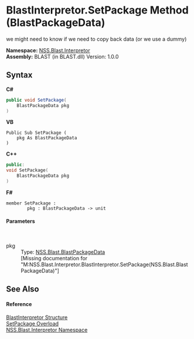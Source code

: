 # BlastInterpretor.SetPackage Method (BlastPackageData)
 

we might need to know if we need to copy back data (or we use a dummy)

**Namespace:**&nbsp;<a href="bc1962ef-fc17-4dde-e64c-a350d8f217aa.md">NSS.Blast.Interpretor</a><br />**Assembly:**&nbsp;BLAST (in BLAST.dll) Version: 1.0.0

## Syntax

**C#**<br />
``` C#
public void SetPackage(
	BlastPackageData pkg
)
```

**VB**<br />
``` VB
Public Sub SetPackage ( 
	pkg As BlastPackageData
)
```

**C++**<br />
``` C++
public:
void SetPackage(
	BlastPackageData pkg
)
```

**F#**<br />
``` F#
member SetPackage : 
        pkg : BlastPackageData -> unit 

```


#### Parameters
&nbsp;<dl><dt>pkg</dt><dd>Type: <a href="08d36c75-b5dc-8eaf-5936-daa952653fa2.md">NSS.Blast.BlastPackageData</a><br />\[Missing <param name="pkg"/> documentation for "M:NSS.Blast.Interpretor.BlastInterpretor.SetPackage(NSS.Blast.BlastPackageData)"\]</dd></dl>

## See Also


#### Reference
<a href="4de5bd5a-f1bd-8188-7356-ab8a45b847d4.md">BlastInterpretor Structure</a><br /><a href="fa5e048e-fc6c-926f-a875-4de22e2d7f7e.md">SetPackage Overload</a><br /><a href="bc1962ef-fc17-4dde-e64c-a350d8f217aa.md">NSS.Blast.Interpretor Namespace</a><br />